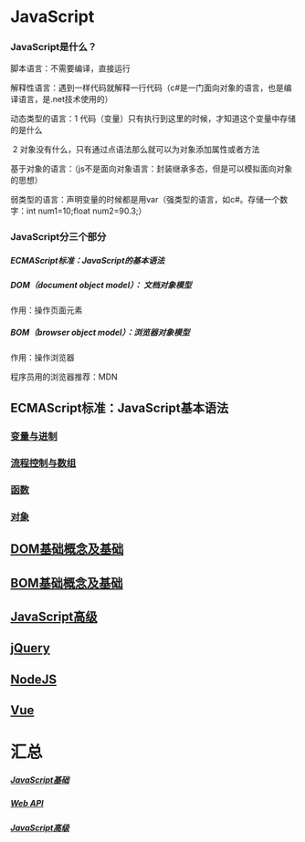 # JavaScript
### JavaScript是什么？

脚本语言：不需要编译，直接运行

解释性语言：遇到一样代码就解释一行代码（c#是一门面向对象的语言，也是编译语言，是.net技术使用的）

动态类型的语言：1 代码（变量）只有执行到这里的时候，才知道这个变量中存储的是什么

​			       2 对象没有什么，只有通过点语法那么就可以为对象添加属性或者方法

基于对象的语言：（js不是面向对象语言：封装继承多态，但是可以模拟面向对象的思想）

弱类型的语言：声明变量的时候都是用var（强类型的语言，如c#。存储一个数字：int num1=10;float num2=90.3;）



### JavaScript分三个部分

##### ECMAScript标准：JavaScript的基本语法

##### DOM（document object model）： 文档对象模型

作用：操作页面元素

##### BOM（browser object model）：浏览器对象模型 

作用：操作浏览器


程序员用的浏览器推荐：MDN


## ECMAScript标准：JavaScript基本语法
### [变量与进制](https://github.com/SallyXu2018/webNote/blob/master/Js/blandjzandlx.md)
### [流程控制与数组](https://github.com/SallyXu2018/webNote/blob/master/Js/lcandsz.md)
### [函数](https://github.com/SallyXu2018/webNote/blob/master/Js/function.md)
### [对象](https://github.com/SallyXu2018/webNote/blob/master/Js/object.md)



## [DOM基础概念及基础](https://github.com/SallyXu2018/webNote/blob/master/Js/DOM.md)



## [BOM基础概念及基础](https://github.com/SallyXu2018/webNote/blob/master/Js/BOM.md)


## [JavaScript高级](https://github.com/SallyXu2018/webNote/blob/master/Js/JavaScript%E9%AB%98%E7%BA%A7.md)

## [jQuery](https://github.com/SallyXu2018/webNote/blob/master/Js/jQuery.md)


## [NodeJS](https://github.com/SallyXu2018/webNote/blob/master/NodeJsDay01.md)

## [Vue](https://github.com/SallyXu2018/webNote/blob/master/vue.md)

# 汇总
##### [JavaScript基础](https://github.com/SallyXu2018/webNote/blob/master/Js/01JavaScript%E5%9F%BA%E7%A1%80.md)
##### [Web API](https://github.com/SallyXu2018/webNote/blob/master/Js/02-Web%20API.md)
##### [JavaScript高级](https://github.com/SallyXu2018/webNote/blob/master/Js/03-javaScript.md)
